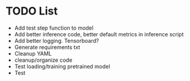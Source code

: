 # TODO List
* Add test step function to model
* Add better inference code, better default metrics in inference script
* Add better logging. Tensorboard?
* Generate requirements txt
* Cleanup YAML
* cleanup/organize code
* Test loading/training pretrained model
* Test